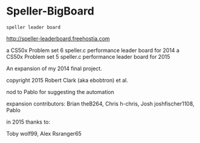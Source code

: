 Speller-BigBoard
================

    speller leader board

http://speller-leaderboard.freehostia.com

a CS50x Problem set 6 speller.c performance leader board for 2014
a CS50x Problem set 5 speller.c performance leader board for 2015

An expansion of my 2014 final project.

copyright 2015 Robert Clark (aka ebobtron) et al. 

nod to Pablo for suggesting the automation

expansion contributors: Brian theB264, Chris h-chris, Josh joshfischer1108, Pablo

in 2015 thanks to:

Toby wolf99, Alex Rsranger65






